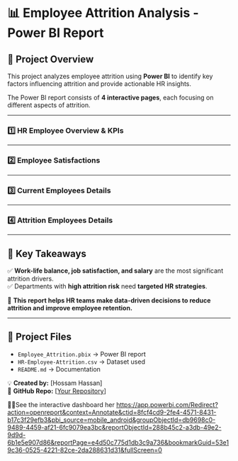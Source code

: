 # 📊 Employee Attrition Analysis - Power BI Report

## 📌 Project Overview
This project analyzes employee attrition using **Power BI** to identify key factors influencing attrition and provide actionable HR insights. 

The Power BI report consists of **4 interactive pages**, each focusing on different aspects of attrition.

---

### **1️⃣ HR Employee Overview & KPIs**

---
### **2️⃣ Employee Satisfactions**

---
### **3️⃣ Current Employees Details**

---
### **4️⃣ Attrition Employees Details**

---
## 📝 Key Takeaways
✅ **Work-life balance, job satisfaction, and salary** are the most significant attrition drivers.  
✅ Departments with **high attrition risk** need **targeted HR strategies**.  

📌 **This report helps HR teams make data-driven decisions to reduce attrition and improve employee retention.**

---
## 📂 Project Files
- `Employee_Attrition.pbix` → Power BI report
- `HR-Employee-Attrition.csv` → Dataset used
- `README.md` → Documentation

💡 **Created by:** [Hossam Hassan]  
🔗 **GitHub Repo:** [[Your Repository](https://github.com/HossamHassan20990/Employee-Attrition-Analysisi-PowerBi)]


🥳🥳See the interactive dashboard her 
https://app.powerbi.com/Redirect?action=openreport&context=Annotate&ctid=8fcf4cd9-2fe4-4571-8431-b17c3f29efb3&pbi_source=mobile_android&groupObjectId=db9698c0-9489-4459-af21-6fc9079ea3bc&reportObjectId=288b45c2-a3db-49e2-9d9d-6b1e5e907d86&reportPage=e4d50c775d1db3c9a736&bookmarkGuid=53e19c36-0525-4221-82ce-2da288631d31&fullScreen=0



